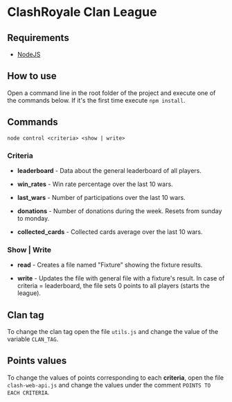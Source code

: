 # ClashRoyale Clan League

## Requirements
- [NodeJS](https://nodejs.org/)

## How to use
Open a command line in the root folder of the project and execute one of the commands below.
If it's the first time execute ```npm install```.

## Commands
```
node control <criteria> <show | write>
```
  
### Criteria
- **leaderboard** - 
Data about the general leaderboard of all players.

-  **win_rates** - 
Win rate percentage over the last 10 wars.

- **last_wars** - 
Number of participations over the last 10 wars.

- **donations** - 
Number of donations during the week. Resets from sunday to monday.

- **collected_cards** -
Collected cards average over the last 10 wars.

### Show | Write
- **read** - 
Creates a file named "Fixture" showing the fixture results.

- **write** - 
Updates the file with general file with a fixture's result. In case of criteria = leaderboard, the file sets 0 points to all players (starts the league).

## Clan tag
To change the clan tag open the file ```utils.js``` and change the value of the variable ```CLAN_TAG```.

## Points values
To change the values of points corresponding to each **criteria**, open the file ```clash-web-api.js``` and change the values under the comment ```POINTS TO EACH CRITERIA```.
